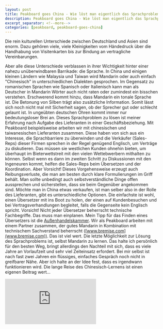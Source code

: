```yaml
---
layout: post
title: Peakboard goes China - Wie löst man eigentlich das Sprachproblem bei Geschäften in China?
description: Peakboard goes China - Wie löst man eigentlich das Sprachproblem bei Geschäften in China?
excerpt_separator: <!--more-->
categories: [peakboard, peakboard-goes-china]
---
```


Die rein kulturellen Unterschiede zwischen Deutschland und Asien sind enorm. Dazu gehören viele, viele Kleinigkeiten vom Händedruck über die Handhabung von Visitenkarten bis zur Bindung an vertragliche Vereinbarungen. 

<!--more-->

Aber alle diese Unterschiede verblassen in ihrer Wichtigkeit hinter einer nahezu unüberwindbaren Barrikade: die Sprache. 
In China und einigen kleinen Ländern wie Malaysia und Taiwan wird Mandarin oder auch einfach "Chinesisch" in unterschiedlichen Dialekten gesprochen. 
Im Gegensatz zu romanischen Sprachen wie Spanisch oder Italienisch kann man als Deutscher in Mandarin Wörter auch nicht raten oder zumindest ein bisschen verstehen. 
Erschwerend kommt hinzu, dass Mandarin ein tonale Sprache ist. Die Betonung von Silben trägt also zusätzliche Information. Somit lässt sich noch nicht mal mit Sicherheit sagen, ob der Sprecher gut oder schlecht gelaunt ist. 
In ungeübten deutschen Ohren kommt immer nur bedeutungsloser Brei an.
Dieses Sprachproblem zu lösen ist meiner Erfahrung nach Aufgabe des Lieferanten in einer Geschäftsbeziehung. Mit Peakboard beispielsweise arbeiten wir mit chinesischen und taiwanesischen Lieferanten zusammen. 
Diese haben von sich aus ein Interesse, die Sprachbarriere zu überwinden und die Verkäufer (Sales-Reps) dieser Firmen sprechen in der Regel genügend Englisch, um Verträge zu diskutieren. 
Das müssen sie westlichen Kunden ohnehin bieten, um überhaupt im Bieterwettstreit mit den vielen Wettebwerbern mithalten zu können. Selbst wenn es dann im zweiten Schritt zu Diskussionen mit den Ingeneuren kommt, helfen die Sales-Reps beim Übersetzen und der Koordination. 
Aber Vorsicht! Dieses Vorgehensweise erzeugt auch Reibungsverluste, die man am besten durch klare Formulierungen im Griff behält. 
Man sollte unbedingt auch selbstverständliche Dinge offen aussprechen und sicherstellen, dass sie beim Gegenüber angekommen sind.
Möchte man in China etwas verkaufen, ist man selber also in der Rolle des Lieferanten, gibt es unterschiedliche Optionen. 
Die einfachste ist wohl, einen Übersetzer mit ins Boot zu holen, der einen auf Kundenbesuchen und bei Vertragsverhandlungen begleitet, falls die Gegenseite kein Englisch spricht. 
Vorsicht! Nicht jeder Übersetzer beherrscht technische Fachbegriffe. Das muss man einplanen. Mein Tipp für das Finden eines Übersetzers ist die [Außenhandelskammer](https://china.ahk.de/). 
Wir als Peakboard arbeiten mit einem Partner zusammen, der gutes Mandarin in Kombination mit technischem Sachverstand beherrscht ([www.bremise.com](www.bremise.com)). Das ist viel wert.
Die letzte Möglichkeit zur Lösung des Sprachproblems ist, selbst Mandarin zu lernen. Das halte ich persönlich für den besten Weg, bringt allerdings den Nachteil mit sich, dass es viele Jahre an Vorlaufzeit und sehr viel Zeiteinsatz erfordert. 
Bei mir selbst ist nach fast zwei Jahren ein flüssiges, einfaches Gespräch noch nicht in greifbarer Nähe. Aber ich halte an der Idee fest, dass es irgendwann funktionieren wird. Die lange Reise des Chinesisch-Lernens ist einen eigenen Beitrag wert...

<div class="video-container">
    <iframe src="https://www.youtube.com/embed/lGT78bIBf2s" frameborder="0" allow="accelerometer; autoplay; encrypted-media; gyroscope; picture-in-picture" allowfullscreen></iframe>
</div>